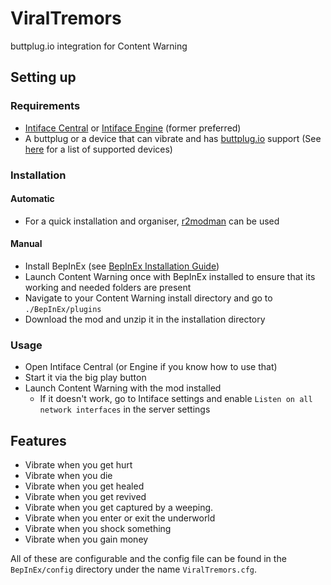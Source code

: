 # ViralTremors
buttplug.io integration for Content Warning

## Setting up

### Requirements
- [Intiface Central](https://github.com/intiface/intiface-central/releases) or [Intiface Engine](https://github.com/intiface/intiface-engine/releases) (former preferred)
- A buttplug or a device that can vibrate and has [buttplug.io](https://buttplug.io) support (See [here](https://iostindex.com/?filter0Availability=Available%2CDIY&filter1ButtplugSupport=4&filter2Features=OutputsVibrators) for a list of supported devices)

### Installation

#### Automatic

- For a quick installation and organiser, [r2modman](https://github.com/ebkr/r2modmanPlus) can be used

#### Manual
- Install BepInEx (see [BepInEx Installation Guide](https://docs.bepinex.dev/articles/user_guide/installation/index.html))
- Launch Content Warning once with BepInEx installed to ensure that its working and needed folders are present
- Navigate to your Content Warning install directory and go to `./BepInEx/plugins`
- Download the mod and unzip it in the installation directory

### Usage
- Open Intiface Central (or Engine if you know how to use that)
- Start it via the big play button
- Launch Content Warning with the mod installed
  - If it doesn't work, go to Intiface settings and enable `Listen on all network interfaces` in the server settings


## Features
- Vibrate when you get hurt
- Vibrate when you die
- Vibrate when you get healed
- Vibrate when you get revived
- Vibrate when you get captured by a weeping.
- Vibrate when you enter or exit the underworld
- Vibrate when you shock something
- Vibrate when you gain money

All of these are configurable and the config file can be found in the `BepInEx/config` directory under the name `ViralTremors.cfg`.
